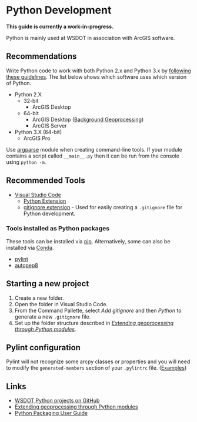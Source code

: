 Python Development
==================

**This guide is currently a work-in-progress.**

Python is mainly used at WSDOT in association with ArcGIS software.

Recommendations
---------------

Write Python code to work with both Python 2.x and Python 3.x by [following these guidelines][Porting Python 2 Code to Python 3]. The list below shows which software uses which version of Python.

* Python 2.X
    * 32-bit
        * ArcGIS Desktop
    * 64-bit
        * ArcGIS Desktop ([Background Geoprocessing])
        * ArcGIS Server
* Python 3.X (64-bit)
    * ArcGIS Pro

Use [argparse] module when creating command-line tools. If your module contains a script called `__main__.py` then it can be run from the console using `python -m`.

Recommended Tools
-----------------

* [Visual Studio Code]
    * [Python Extension]
    * [gitignore extension] - Used for easily creating a `.gitignore` file for Python development.

### Tools installed as Python packages ###

These tools can be installed via [pip]. Alternatively, some can also be installed via [Conda].

* [pylint]
* [autopep8]

Starting a new project
----------------------

1. Create a new folder.
2. Open the folder in Visual Studio Code.
3. From the Command Pallette, select *Add gitignore* and then *Python* to generate a new `.gitignore` file.
4. Set up the folder structure described in *[Extending geoprocessing through Python modules]*.

Pylint configuration
--------------------

Pylint will not recognize some arcpy classes or properties and you will need to modify the `generated-members` section of your `.pylintrc` file. ([Examples][generated members example])

Links
-----

* [WSDOT Python projects on GitHub]
* [Extending geoprocessing through Python modules]
* [Python Packaging User Guide]

[argparse]:https://docs.python.org/3/library/argparse.html
[autopep8]:https://pypi.io/project/autopep8/
[Background Geoprocessing]:https://desktop.arcgis.com/en/arcmap/latest/analyze/executing-tools/64bit-background.htm
[Conda]:http://pro.arcgis.com/en/pro-app/arcpy/get-started/using-conda-with-arcgis-pro.htm
[Extending geoprocessing through Python modules]:https://pro.arcgis.com/en/pro-app/arcpy/geoprocessing_and_python/extending-geoprocessing-through-python-modules.htm
[generated members example]:https://github.com/search?utf8=%E2%9C%93&q=org%3AWSDOT-GIS+filename%3A.pylintrc+generated-members&type=Code
[gitignore extension]:https://marketplace.visualstudio.com/items?itemName=codezombiech.gitignore
[pip]:https://pip.pypa.io/
[Porting Python 2 Code to Python 3]:https://docs.python.org/3/howto/pyporting.html
[pylint]:https://pypi.io/project/pylint/
[Python Extension]:https://marketplace.visualstudio.com/items?itemName=donjayamanne.python
[Python Packaging User Guide]:https://packaging.python.org/
[Visual Studio Code]:https://code.visualstudio.com/
[WSDOT Python projects on GitHub]:https://github.com/WSDOT-GIS?utf8=%E2%9C%93&q=&type=&language=python
